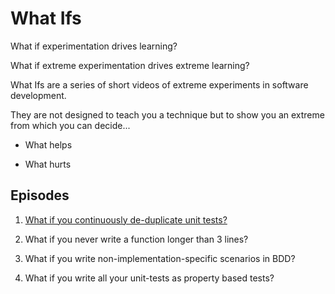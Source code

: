 # What Ifs

What if experimentation drives learning?

What if extreme experimentation drives extreme learning?

What Ifs are a series of short videos of extreme experiments in software development.

They are not designed to teach you a technique but to show you an extreme from which you can decide...

- What helps

- What hurts

## Episodes

1. [What if you continuously de-duplicate unit tests?](https://youtu.be/Ow4VL8tcPXA)

2. What if you never write a function longer than 3 lines?

3. What if you write non-implementation-specific scenarios in BDD?

4. What if you write all your unit-tests as property based tests?
